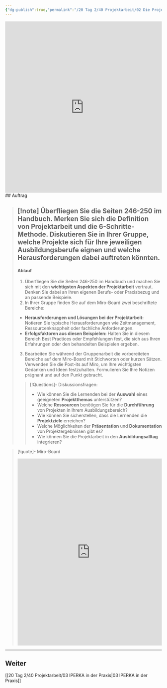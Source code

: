 ```yaml
---
{"dg-publish":true,"permalink":"/20 Tag 2/40 Projektarbeit/02 Die Projektarbeit/"}
---
```


<iframe src="https://aburossi.github.io/prezi/BBK/projektarbeit/#/" style="border:0px #ffffff none;" name="myiFrame" scrolling="no" frameborder="1" marginheight="0px" marginwidth="0px" height="550px" width="100%" allowfullscreen></iframe>
## Auftrag

>[!note] Überfliegen Sie die Seiten 246-250 im Handbuch. Merken Sie sich die **Definition von Projektarbeit** und die **6-Schritte-Methode**.
>Diskutieren Sie in Ihrer Gruppe, welche **Projekte** sich für Ihre jeweiligen Ausbildungsberufe eignen und welche **Herausforderungen** dabei auftreten könnten.
>---
>#### Ablauf
>1. Überfliegen Sie die Seiten 246-250 im Handbuch und machen Sie sich mit den **wichtigsten Aspekten der Projektarbeit** vertraut. Denken Sie dabei an Ihren eigenen Berufs- oder Praxisbezug und an passende Beispiele.
>2. In Ihrer Gruppe finden Sie auf dem Miro-Board zwei beschriftete Bereiche:
>- **Herausforderungen und Lösungen bei der Projektarbeit:**  Notieren Sie typische Herausforderungen wie Zeitmanagement, Ressourcenknappheit oder fachliche Anforderungen.
>- **Erfolgsfaktoren aus diesen Beispielen:**  Halten Sie in diesem Bereich Best Practices oder Empfehlungen fest, die sich aus Ihren Erfahrungen oder den behandelten Beispielen ergeben.
>3. Bearbeiten Sie während der Gruppenarbeit die vorbereiteten Bereiche auf dem Miro-Board mit Stichworten oder kurzen Sätzen. Verwenden Sie die Post-its auf Miro, um Ihre wichtigsten Gedanken und Ideen festzuhalten. Formulieren Sie Ihre Notizen prägnant und auf den Punkt gebracht.
>
>>[!Questions]- Diskussionsfragen:
>>- Wie können Sie die Lernenden bei der **Auswahl** eines geeigneten **Projektthemas** unterstützen?
>>- Welche **Ressourcen** benötigen Sie für die **Durchführung** von Projekten in Ihrem Ausbildungsbereich?
>>- Wie können Sie sicherstellen, dass die Lernenden die **Projektziele** erreichen?
>>- Welche Möglichkeiten der **Präsentation** und **Dokumentation** von Projektergebnissen gibt es?
>>- Wie können Sie die Projektarbeit in den **Ausbildungsalltag** integrieren?



>[!quote]- Miro-Board
><iframe width="100%" height="600" src="https://miro.com/app/board/uXjVLKN6QrM=/?moveToWidget=3458764607761092200&cot=14" frameborder="0" scrolling="no" allow="fullscreen; clipboard-read; clipboard-write" allowfullscreen></iframe>


---

## Weiter
[[20 Tag 2/40 Projektarbeit/03 IPERKA in der Praxis\|03 IPERKA in der Praxis]]